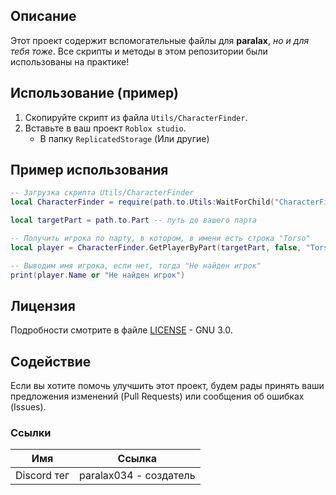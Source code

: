## Описание

Этот проект содержит вспомогательные файлы для **paralax**, *но и для тебя тоже*.
Все скрипты и методы в этом репозитории были использованы на практике!

## Использование (пример)

1. Скопируйте скрипт из файла `Utils/CharacterFinder`.
2. Вставьте в ваш проект `Roblox studio`.
   - В папку `ReplicatedStorage` (Или другие)

## Пример использования

```lua
-- Загрузка скрипта Utils/CharacterFinder
local CharacterFinder = require(path.to.Utils:WaitForChild("CharacterFinder"))

local targetPart = path.to.Part -- путь до вашего парта

-- Получить игрока по парту, в котором, в имени есть строка "Torso"
local player = CharacterFinder.GetPlayerByPart(targetPart, false, "Torso")

-- Выводим имя игрока, если нет, тогда "Не найден игрок"
print(player.Name or "Не найден игрок")
```

## Лицензия

Подробности смотрите в файле [LICENSE](LICENSE) - GNU 3.0.

## Содействие

Если вы хотите помочь улучшить этот проект, будем рады принять ваши предложения изменений (Pull Requests) или сообщения об ошибках (Issues).

### Ссылки
| Имя         | Ссылка                      |
| ----------- | --------------------------- |
| Discord тег | paralax034 - создатель      |

